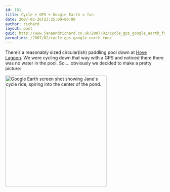 ```yaml
---
id: 181
title: Cycle + GPS + Google Earth = fun
date: 2007-02-26T23:25:00+00:00
author: richard
layout: post
guid: http://www.janeandrichard.co.uk/2007/02/cycle_gps_google_earth_fun
permalink: /2007/02/cycle_gps_google_earth_fun/
---
```

There&#8217;s a reasonably sized circular(ish) paddling pool down at [Hove Lagoon](http://www.brighton-hove.gov.uk/index.cfm?request=c1101521). We were cycling down that way with a GPS and noticed there there was no water in the pool. So&#8230;. obviously we decided to make a pretty picture:

<vid src="http://www.janeandrichard.co.uk/blog/2007/02/cycle.mov" width="160" height="120" />

<img src="http://www.janeandrichard.co.uk/blog/2007/02/google_earth.jpg" width="320" height="353" alt="Google Earth screen shot showing Jane's cycle ride, spiring into the center of the pond." />